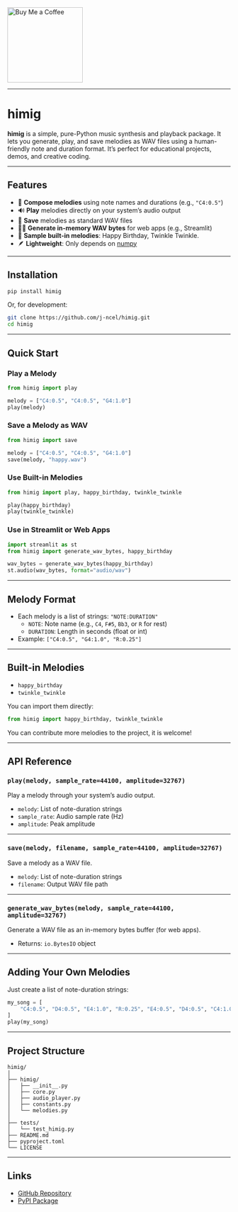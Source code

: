 <a href="https://coff.ee/jncel">
  <img src="https://cdn.buymeacoffee.com/buttons/v2/default-yellow.png" width="170" height="" alt="Buy Me a Coffee">
</a>

---

# himig

**himig** is a simple, pure-Python music synthesis and playback package. It lets you generate, play, and save melodies as WAV files using a human-friendly note and duration format. It’s perfect for educational projects, demos, and creative coding.

---

## Features

- 🎵 **Compose melodies** using note names and durations (e.g., `"C4:0.5"`)
- 🔊 **Play** melodies directly on your system’s audio output
- 💾 **Save** melodies as standard WAV files
- 🧑‍💻 **Generate in-memory WAV bytes** for web apps (e.g., Streamlit)
- 🎼 **Sample built-in melodies**: Happy Birthday, Twinkle Twinkle.
- 🪶 **Lightweight**: Only depends on [numpy](https://numpy.org/)

---

## Installation

```sh
pip install himig
```

Or, for development:

```sh
git clone https://github.com/j-ncel/himig.git
cd himig
```

---

## Quick Start

### Play a Melody

```python
from himig import play

melody = ["C4:0.5", "C4:0.5", "G4:1.0"]
play(melody)
```

### Save a Melody as WAV

```python
from himig import save

melody = ["C4:0.5", "C4:0.5", "G4:1.0"]
save(melody, "happy.wav")
```

### Use Built-in Melodies

```python
from himig import play, happy_birthday, twinkle_twinkle

play(happy_birthday)
play(twinkle_twinkle)
```

### Use in Streamlit or Web Apps

```python
import streamlit as st
from himig import generate_wav_bytes, happy_birthday

wav_bytes = generate_wav_bytes(happy_birthday)
st.audio(wav_bytes, format="audio/wav")
```

---

## Melody Format

- Each melody is a list of strings: `"NOTE:DURATION"`
  - `NOTE`: Note name (e.g., `C4`, `F#5`, `Bb3`, or `R` for rest)
  - `DURATION`: Length in seconds (float or int)
- Example: `["C4:0.5", "G4:1.0", "R:0.25"]`

---

## Built-in Melodies

- `happy_birthday`
- `twinkle_twinkle`

You can import them directly:

```python
from himig import happy_birthday, twinkle_twinkle
```

You can contribute more melodies to the project, it is welcome!

---

## API Reference

### `play(melody, sample_rate=44100, amplitude=32767)`

Play a melody through your system’s audio output.

- `melody`: List of note-duration strings
- `sample_rate`: Audio sample rate (Hz)
- `amplitude`: Peak amplitude

---

### `save(melody, filename, sample_rate=44100, amplitude=32767)`

Save a melody as a WAV file.

- `melody`: List of note-duration strings
- `filename`: Output WAV file path

---

### `generate_wav_bytes(melody, sample_rate=44100, amplitude=32767)`

Generate a WAV file as an in-memory bytes buffer (for web apps).

- Returns: `io.BytesIO` object

---

## Adding Your Own Melodies

Just create a list of note-duration strings:

```python
my_song = [
    "C4:0.5", "D4:0.5", "E4:1.0", "R:0.25", "E4:0.5", "D4:0.5", "C4:1.0"
]
play(my_song)
```

---

## Project Structure

```
himig/
│
├── himig/
│   ├── __init__.py
│   ├── core.py
│   ├── audio_player.py
│   ├── constants.py
│   └── melodies.py
│
├── tests/
│   └── test_himig.py
├── README.md
├── pyproject.toml
└── LICENSE
```

---

## Links

- [GitHub Repository](https://github.com/j-ncel/himig)
- [PyPI Package](https://pypi.org/project/himig/)
